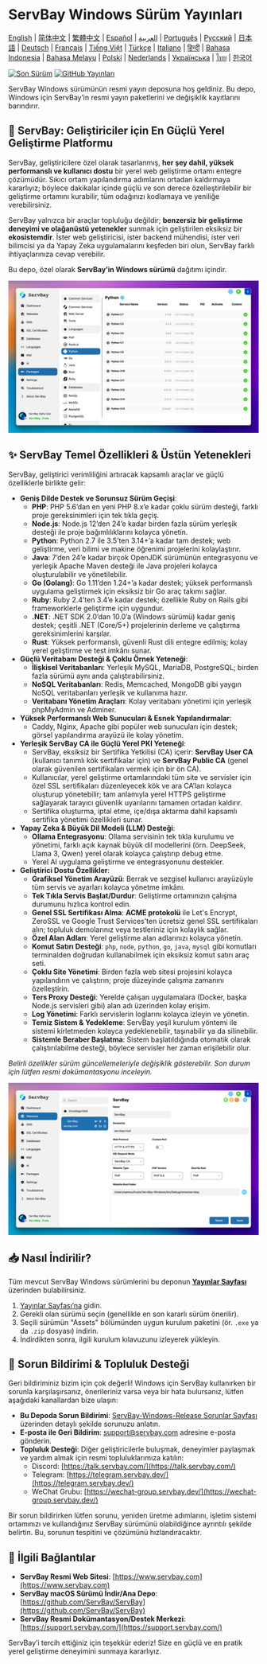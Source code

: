 # ServBay Windows Sürüm Yayınları

[English](/README.md) | [简体中文](/README_zh-CN.md) | [繁體中文](/README_zh-TW.md) | [Español](/README_es.md) | [العربية](/README_ar.md) | [Português](/README_pt.md) | [Русский](/README_ru.md) | [日本語](/README_ja.md) | [Deutsch](/README_de.md) | [Français](/README_fr.md) | [Tiếng Việt](/README_vi.md) | [Türkçe](/README_tr.md) | [Italiano](/README_it.md) | [हिन्दी](/README_hi.md) | [Bahasa Indonesia](/README_id.md) | [Bahasa Melayu](/README_ms.md) | [Polski](/README_pl.md) | [Nederlands](/README_nl.md) | [Українська](/README_uk.md) | [ไทย](/README_th.md) | [한국어](/README_ko.md)

[![Son Sürüm](https://img.shields.io/github/v/release/ServBay/ServBay-Windows-Release?display_name=tag&sort=date&label=Latest%20Release)](https://github.com/ServBay/ServBay-Windows-Release/releases/latest)
[![GitHub Yayınları](https://img.shields.io/github/downloads/ServBay/ServBay-Windows-Release/total?label=Total%20Downloads)](https://github.com/ServBay/ServBay-Windows-Release/releases)

ServBay Windows sürümünün resmi yayın deposuna hoş geldiniz. Bu depo, Windows için ServBay’in resmi yayın paketlerini ve değişiklik kayıtlarını barındırır.

## 🚀 ServBay: Geliştiriciler için En Güçlü Yerel Geliştirme Platformu

ServBay, geliştiricilere özel olarak tasarlanmış, **her şey dahil, yüksek performanslı ve kullanıcı dostu** bir yerel web geliştirme ortamı entegre çözümüdür. Sıkıcı ortam yapılandırma adımlarını ortadan kaldırmaya kararlıyız; böylece dakikalar içinde güçlü ve son derece özelleştirilebilir bir geliştirme ortamını kurabilir, tüm odağınızı kodlamaya ve yeniliğe verebilirsiniz.

ServBay yalnızca bir araçlar topluluğu değildir; **benzersiz bir geliştirme deneyimi ve olağanüstü yetenekler** sunmak için geliştirilen eksiksiz bir **ekosistemdir**. İster web geliştiricisi, ister backend mühendisi, ister veri bilimcisi ya da Yapay Zeka uygulamalarını keşfeden biri olun, ServBay farklı ihtiyaçlarınıza cevap verebilir.

Bu depo, özel olarak **ServBay’in Windows sürümü** dağıtımı içindir.

![ServBay Windows sürüm ekran görüntüsü: Yazılımlar](screenshots/softwares.png)

## ✨ ServBay Temel Özellikleri & Üstün Yetenekleri

ServBay, geliştirici verimliliğini artıracak kapsamlı araçlar ve güçlü özelliklerle birlikte gelir:

*   **Geniş Dilde Destek ve Sorunsuz Sürüm Geçişi**:
    *   **PHP**: PHP 5.6’dan en yeni PHP 8.x’e kadar çoklu sürüm desteği, farklı proje gereksinimleri için tek tıkla geçiş.
    *   **Node.js**: Node.js 12’den 24’e kadar birden fazla sürüm yerleşik desteği ile proje bağımlılıklarını kolayca yönetin.
    *   **Python**: Python 2.7 ile 3.5’ten 3.14+’a kadar tam destek; web geliştirme, veri bilimi ve makine öğrenimi projelerini kolaylaştırır.
    *   **Java**: 7’den 24’e kadar birçok OpenJDK sürümünün entegrasyonu ve yerleşik Apache Maven desteği ile Java projeleri kolayca oluşturulabilir ve yönetilebilir.
    *   **Go (Golang)**: Go 1.11’den 1.24+’a kadar destek; yüksek performanslı uygulama geliştirmek için eksiksiz bir Go araç takımı sağlar.
    *   **Ruby**: Ruby 2.4’ten 3.4’e kadar destek; özellikle Ruby on Rails gibi frameworklerle geliştirme için uygundur.
    *   **.NET**: .NET SDK 2.0’dan 10.0’a (Windows sürümü) kadar geniş destek; çeşitli .NET (Core/5+) projelerinin derleme ve çalıştırma gereksinimlerini karşılar.
    *   **Rust**: Yüksek performanslı, güvenli Rust dili entegre edilmiş; kolay yerel geliştirme ve test imkânı sunar.
*   **Güçlü Veritabanı Desteği & Çoklu Örnek Yeteneği**:
    *   **İlişkisel Veritabanları**: Yerleşik MySQL, MariaDB, PostgreSQL; birden fazla sürümü aynı anda çalıştırabilirsiniz.
    *   **NoSQL Veritabanları**: Redis, Memcached, MongoDB gibi yaygın NoSQL veritabanları yerleşik ve kullanıma hazır.
    *   **Veritabanı Yönetim Araçları**: Kolay veritabanı yönetimi için yerleşik phpMyAdmin ve Adminer.
*   **Yüksek Performanslı Web Sunucuları & Esnek Yapılandırmalar**:
    *   Caddy, Nginx, Apache gibi popüler web sunucuları için destek; görsel yapılandırma arayüzü ile kolay yönetim.
*   **Yerleşik ServBay CA ile Güçlü Yerel PKI Yeteneği**:
    *   ServBay, eksiksiz bir Sertifika Yetkilisi (CA) içerir: **ServBay User CA** (kullanıcı tanımlı kök sertifikalar için) ve **ServBay Public CA** (genel olarak güvenilen sertifikaları vermek için bir ön CA).
    *   Kullanıcılar, yerel geliştirme ortamlarındaki tüm site ve servisler için özel SSL sertifikaları düzenleyecek kök ve ara CA’ları kolayca oluşturup yönetebilir; tam anlamıyla yerel HTTPS geliştirme sağlayarak tarayıcı güvenlik uyarılarını tamamen ortadan kaldırır.
    *   Sertifika oluşturma, iptal etme, içe/dışa aktarma dahil kapsamlı sertifika yönetimi özellikleri sunar.
*   **Yapay Zeka & Büyük Dil Modeli (LLM) Desteği**:
    *   **Ollama Entegrasyonu**: Ollama servisinin tek tıkla kurulumu ve yönetimi, farklı açık kaynak büyük dil modellerini (örn. DeepSeek, Llama 3, Qwen) yerel olarak kolayca çalıştırıp debug etme.
    *   Yerel AI uygulama geliştirme ve entegrasyonunu destekler.
*   **Geliştirici Dostu Özellikler**:
    *   **Grafiksel Yönetim Arayüzü**: Berrak ve sezgisel kullanıcı arayüzüyle tüm servis ve ayarları kolayca yönetme imkânı.
    *   **Tek Tıkla Servis Başlat/Durdur**: Geliştirme ortamınızın çalışma durumunu hızlıca kontrol edin.
    *   **Genel SSL Sertifikası Alma**: **ACME protokolü** ile Let's Encrypt, ZeroSSL ve Google Trust Services’ten ücretsiz genel SSL sertifikaları alın; topluluk demolarınız veya testleriniz için kolaylık sağlar.
    *   **Özel Alan Adları**: Yerel geliştirme alan adlarınızı kolayca yönetin.
    *   **Komut Satırı Desteği**: `php`, `node`, `python`, `go`, `java`, `mysql` gibi komutları terminalden doğrudan kullanabilmek için eksiksiz komut satırı araç seti.
    *   **Çoklu Site Yönetimi**: Birden fazla web sitesi projesini kolayca yapılandırın ve çalıştırın; proje düzeyinde çalışma zamanını özelleştirin.
    *   **Ters Proxy Desteği**: Yerelde çalışan uygulamalara (Docker, başka Node.js servisleri gibi) alan adı üzerinden kolay erişim.
    *   **Log Yönetimi**: Farklı servislerin loglarını kolayca izleyin ve yönetin.
    *   **Temiz Sistem & Yedekleme**: ServBay yeşil kurulum yöntemi ile sistemi kirletmeden kolayca yedeklenebilir, taşınabilir ya da silinebilir.
    *   **Sistemle Beraber Başlatma**: Sistem başlatıldığında otomatik olarak çalıştırılabilme desteği, böylece servisler her zaman erişilebilir olur.

*Belirli özellikler sürüm güncellemeleriyle değişiklik gösterebilir. Son durum için lütfen resmi dokümantasyonu inceleyin.*

![ServBay Windows sürüm ekran görüntüsü: Web Sitesi](screenshots/website.png)

## 📥 Nasıl İndirilir?

Tüm mevcut ServBay Windows sürümlerini bu deponun **[Yayınlar Sayfası](https://github.com/ServBay/ServBay-Windows-Release/releases)** üzerinden bulabilirsiniz.

1.  [Yayınlar Sayfası’na](https://github.com/ServBay/ServBay-Windows-Release/releases) gidin.
2.  Gerekli olan sürümü seçin (genellikle en son kararlı sürüm önerilir).
3.  Seçili sürümün "Assets" bölümünden uygun kurulum paketini (ör. `.exe` ya da `.zip` dosyası) indirin.
4.  İndirdikten sonra, ilgili kurulum kılavuzunu izleyerek yükleyin.

## 💬 Sorun Bildirimi & Topluluk Desteği

Geri bildiriminiz bizim için çok değerli! Windows için ServBay kullanırken bir sorunla karşılaşırsanız, önerileriniz varsa veya bir hata bulursanız, lütfen aşağıdaki kanallardan bize ulaşın:

*   **Bu Depoda Sorun Bildirimi**: [ServBay-Windows-Release Sorunlar Sayfası](https://github.com/ServBay/ServBay-Windows-Release/issues) üzerinden detaylı şekilde sorunuzu anlatın.
*   **E-posta ile Geri Bildirim**: [support@servbay.com](mailto:support@servbay.com) adresine e-posta gönderin.
*   **Topluluk Desteği**: Diğer geliştiricilerle buluşmak, deneyimler paylaşmak ve yardım almak için resmi topluluklarımıza katılın:
    *   Discord: [https://talk.servbay.com/](https://talk.servbay.com/)
    *   Telegram: [https://telegram.servbay.dev/](https://telegram.servbay.dev/)
    *   WeChat Grubu: [https://wechat-group.servbay.dev/](https://wechat-group.servbay.dev/)

Bir sorun bildirirken lütfen sorunu, yeniden üretme adımlarını, işletim sistemi ortamınızı ve kullandığınız ServBay sürümünü olabildiğince ayrıntılı şekilde belirtin. Bu, sorunun tespitini ve çözümünü hızlandıracaktır.

## 🔗 İlgili Bağlantılar

*   **ServBay Resmi Web Sitesi**: [https://www.servbay.com](https://www.servbay.com)
*   **ServBay macOS Sürümü İndir/Ana Depo**: [https://github.com/ServBay/ServBay](https://github.com/ServBay/ServBay)
*   **ServBay Resmi Dokümantasyon/Destek Merkezi**: [https://support.servbay.com/](https://support.servbay.com/)

ServBay’i tercih ettiğiniz için teşekkür ederiz! Size en güçlü ve en pratik yerel geliştirme deneyimini sunmaya kararlıyız.